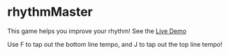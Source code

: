 # rhythmMaster

This game helps you improve your rhythm! See the
<a href="http://15dkatz.github.io/projects/rhythmMaster/index.html">Live Demo</a>

Use F to tap out the bottom line tempo, and J to tap out the top line tempo!